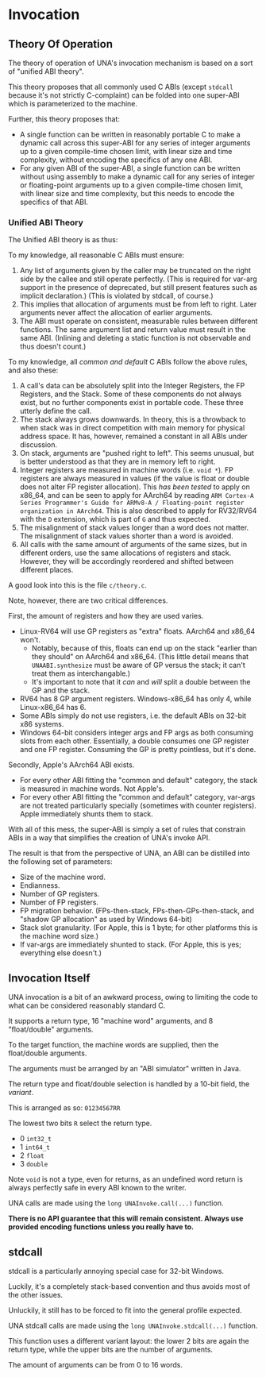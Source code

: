 # Invocation

## Theory Of Operation

The theory of operation of UNA's invocation mechanism is based on a sort of "unified ABI theory".

This theory proposes that all commonly used C ABIs (except `stdcall` because it's not strictly C-complaint) can be folded into one super-ABI which is parameterized to the machine.

Further, this theory proposes that:

+ A single function can be written in reasonably portable C to make a dynamic call across this super-ABI for any series of integer arguments up to a given compile-time chosen limit, with linear size and time complexity, without encoding the specifics of any one ABI.
+ For any given ABI of the super-ABI, a single function can be written without using assembly to make a dynamic call for any series of integer or floating-point arguments up to a given compile-time chosen limit, with linear size and time complexity, but this needs to encode the specifics of that ABI.

### Unified ABI Theory

The Unified ABI theory is as thus:

To my knowledge, all reasonable C ABIs must ensure:

1. Any list of arguments given by the caller may be truncated on the right side by the callee and still operate perfectly.
   (This is required for var-arg support in the presence of deprecated, but still present features such as implicit declaration.)
   (This is violated by stdcall, of course.)
2. This implies that allocation of arguments must be from left to right.
   Later arguments never affect the allocation of earlier arguments.
3. The ABI must operate on consistent, measurable rules between different functions.
   The same argument list and return value must result in the same ABI.
   (Inlining and deleting a static function is not observable and thus doesn't count.)

To my knowledge, all *common and default* C ABIs follow the above rules, and also these:

1. A call's data can be absolutely split into the Integer Registers, the FP Registers, and the Stack.
   Some of these components do not always exist, but no further components exist in portable code.
   These three utterly define the call.
2. The stack always grows downwards.
   In theory, this is a throwback to when stack was in direct competition with main memory for physical address space.
   It has, however, remained a constant in all ABIs under discussion.
3. On stack, arguments are "pushed right to left".
   This seems unusual, but is better understood as that they are in memory left to right.
4. Integer registers are measured in machine words (i.e. `void *`).
   FP registers are always measured in values (if the value is float or double does not alter FP register allocation).
   This *has been tested* to apply on x86\_64, and can be seen to apply for AArch64 by reading `ARM Cortex-A Series Programmer's Guide for ARMv8-A / Floating-point register organization in AArch64`. This is also described to apply for RV32/RV64 with the `D` extension, which is part of `G` and thus expected.
5. The misalignment of stack values longer than a word does not matter.
   The misalignment of stack values shorter than a word is avoided.
6. All calls with the same amount of arguments of the same sizes, but in different orders, use the same allocations of registers and stack.
   However, they will be accordingly reordered and shifted between different places.

A good look into this is the file `c/theory.c`.

Note, however, there are two critical differences.

First, the amount of registers and how they are used varies.

* Linux-RV64 will use GP registers as "extra" floats. AArch64 and x86\_64 won't.
  * Notably, because of this, floats can end up on the stack "earlier than they should" on AArch64 and x86\_64.
    (This little detail means that `UNAABI.synthesize` must be aware of GP versus the stack; it can't treat them as interchangable.)
  * It's important to note that it _can_ and _will_ split a double between the GP and the stack.
* RV64 has 8 GP argument registers. Windows-x86\_64 has only 4, while Linux-x86\_64 has 6.
* Some ABIs simply do not use registers, i.e. the default ABIs on 32-bit x86 systems.
* Windows 64-bit considers integer args and FP args as both consuming slots from each other.
  Essentially, a double consumes one GP register and one FP register. Consuming the GP is pretty pointless, but it's done.

Secondly, Apple's AArch64 ABI exists.

* For every other ABI fitting the "common and default" category, the stack is measured in machine words. Not Apple's.
* For every other ABI fitting the "common and default" category, var-args are not treated particularly specially (sometimes with counter registers).
  Apple immediately shunts them to stack.

With all of this mess, the super-ABI is simply a set of rules that constrain ABIs in a way that simplifies the creation of UNA's invoke API.

The result is that from the perspective of UNA, an ABI can be distilled into the following set of parameters:

* Size of the machine word.
* Endianness.
* Number of GP registers.
* Number of FP registers.
* FP migration behavior. (FPs-then-stack, FPs-then-GPs-then-stack, and "shadow GP allocation" as used by Windows 64-bit)
* Stack slot granularity. (For Apple, this is 1 byte; for other platforms this is the machine word size.)
* If var-args are immediately shunted to stack. (For Apple, this is yes; everything else doesn't.)

## Invocation Itself

UNA invocation is a bit of an awkward process, owing to limiting the code to what can be considered reasonably standard C.

It supports a return type, 16 "machine word" arguments, and 8 "float/double" arguments.

To the target function, the machine words are supplied, then the float/double arguments.

The arguments must be arranged by an "ABI simulator" written in Java.

The return type and float/double selection is handled by a 10-bit field, the *variant*.

This is arranged as so: `01234567RR`

The lowest two bits `R` select the return type.

+ 0 `int32_t`
+ 1 `int64_t`
+ 2 `float`
+ 3 `double`

Note `void` is not a type, even for returns, as an undefined word return is always perfectly safe in every ABI known to the writer.

UNA calls are made using the `long UNAInvoke.call(...)` function.

**There is no API guarantee that this will remain consistent. Always use provided encoding functions unless you really have to.**

## stdcall

stdcall is a particularly annoying special case for 32-bit Windows.

Luckily, it's a completely stack-based convention and thus avoids most of the other issues.

Unluckily, it still has to be forced to fit into the general profile expected.

UNA stdcall calls are made using the `long UNAInvoke.stdcall(...)` function.

This function uses a different variant layout: the lower 2 bits are again the return type, while the upper bits are the number of arguments.

The amount of arguments can be from 0 to 16 words.

